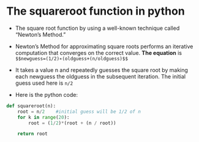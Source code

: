 # The squareroot function in python

* The square root function by using a well-known technique called “Newton’s Method.”
* Newton’s Method for approximating square roots performs an iterative computation that converges on the correct value. 
**The equation** is `$$newguess=(1/2)∗(oldguess+(n/oldguess)$$` 

* It takes a value n and repeatedly guesses the square root by making each newguess the oldguess in the subsequent iteration. The initial guess used here is `n/2`

* Here is the python code:
```python
def squareroot(n):
    root = n/2    #initial guess will be 1/2 of n
    for k in range(20):
        root = (1/2)*(root + (n / root))

    return root
```
    
